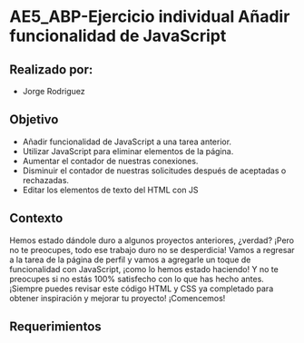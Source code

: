 # AE5_ABP-Ejercicio individual Añadir funcionalidad de JavaScript

## Realizado por:
* Jorge Rodriguez 

## Objetivo

- Añadir funcionalidad de JavaScript a una tarea anterior.
- Utilizar JavaScript para eliminar elementos de la página.
- Aumentar el contador de nuestras conexiones.
- Disminuir el contador de nuestras solicitudes después de aceptadas o rechazadas.
- Editar los elementos de texto del HTML con JS

## Contexto

Hemos estado dándole duro a algunos proyectos anteriores, ¿verdad? ¡Pero no te preocupes, todo ese trabajo duro no se desperdicia! Vamos a regresar a la tarea de la página de perfil y vamos a agregarle un toque de funcionalidad con JavaScript, ¡como lo hemos estado haciendo! Y no te preocupes si no estás 100% satisfecho con lo que has hecho antes. ¡Siempre puedes revisar este código HTML y CSS ya completado para obtener inspiración y mejorar tu proyecto! ¡Comencemos!

## Requerimientos

